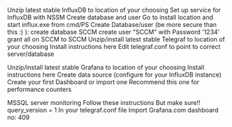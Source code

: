 Unzip latest stable InfluxDB to location of your choosing
Set up service for InfluxDB with NSSM
Create database and user
Go to install location and start influx.exe from cmd/PS
Create Database/user (be more secure than this :) ):
create database SCCM
create user "SCCM" with Password '1234'
grant all on SCCM to SCCM
Unzip/install latest stable Telegraf to location of your choosing
Install instructions here
Edit telegraf.conf to point to correct server/database


Unzip/install latest stable Grafana to location of your choosing
Install instructions here
Create data source (configure for your InfluxDB instance)
Create your first Dashboard or import one
Recommend this one for performance counters



MSSQL server monitoring
Follow these instructions
But make sure!!
query_version = 1
In your telegraf.conf file
Import Grafana.com dashboard no: 409 
